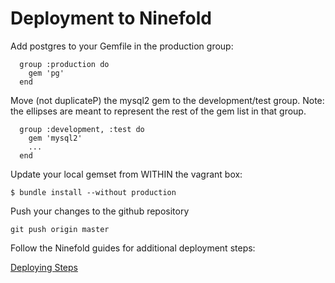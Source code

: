 # Deployment to Ninefold

Add postgres to your Gemfile in the production group:

```
  group :production do
    gem 'pg'
  end
```

Move (not duplicateP) the mysql2 gem to the development/test group.  Note: the ellipses are meant to represent the rest of the gem list in that group.

```
  group :development, :test do
    gem 'mysql2'
    ...
  end
```

Update your local gemset from WITHIN the vagrant box:

` $ bundle install --without production `

Push your changes to the github repository

` git push origin master `

Follow the Ninefold guides for additional deployment steps:

[Deploying Steps](https://help.ninefold.com/entries/22057914-How-to-Deploy-an-App)